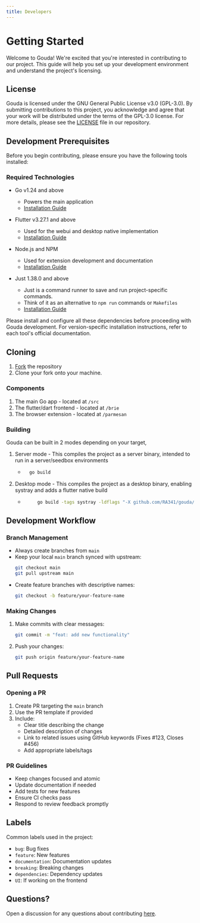 ```yaml
---
title: Developers
---
```


# Getting Started

Welcome to Gouda! We're excited that you're interested in contributing to our project. This guide will help you set up your development environment and understand the project's licensing.

## License

Gouda is licensed under the GNU General Public License v3.0 (GPL-3.0). By submitting contributions to this project, 
you acknowledge and agree that your work will be distributed under the terms of the GPL-3.0 license. For more details, please see the [LICENSE](https://github.com/RA341/gouda/blob/release/LICENSE) file in our repository.

## Development Prerequisites

Before you begin contributing, please ensure you have the following tools installed:

### Required Technologies

* Go v1.24 and above
    - Powers the main application
    - [Installation Guide](https://go.dev/learn/)

* Flutter v3.27.1 and above
    - Used for the webui and desktop native implementation
    - [Installation Guide](https://docs.flutter.dev/get-started/install)

* Node.js and NPM
    - Used for extension development and documentation
    - [Installation Guide](https://docs.npmjs.com/downloading-and-installing-node-js-and-npm)

* Just 1.38.0 and above
  - Just is a command runner to save and run project-specific commands.
  - Think of it as an alternative to `npm run` commands or `Makefiles`
  - [Installation Guide](https://just.systems/man/en/)

Please install and configure all these dependencies before proceeding with Gouda development. For version-specific installation instructions, refer to each tool's official documentation.

## Cloning

1. [Fork](https://github.com/RA341/gouda/fork) the repository
2. Clone your fork onto your machine.

### Components

1. The main Go app - located at `/src`
2. The flutter/dart frontend - located at `/brie`
3. The browser extension - located at `/parmesan`

### Building

Gouda can be built in 2 modes depending on your target,

1. Server mode - This compiles the project as a server binary, intended to run in a server/seedbox environments
   *  ```bash
        go build
      ```
2. Desktop mode - This compiles the project as a desktop binary, enabling systray and adds a flutter native build 
   *  ```bash
           go build -tags systray -ldflags "-X github.com/RA341/gouda/service.BinaryType=desktop"
      ```

    
## Development Workflow

### Branch Management

- Always create branches from `main`
- Keep your local `main` branch synced with upstream:
  ```bash
  git checkout main
  git pull upstream main
  ```
- Create feature branches with descriptive names:
  ```bash
  git checkout -b feature/your-feature-name
  ```

### Making Changes

1. Make commits with clear messages:
   ```bash
   git commit -m "feat: add new functionality"
   ```
2. Push your changes:
   ```bash
   git push origin feature/your-feature-name
   ```

## Pull Requests

### Opening a PR

1. Create PR targeting the `main` branch
2. Use the PR template if provided
3. Include:
    - Clear title describing the change
    - Detailed description of changes
    - Link to related issues using GitHub keywords (Fixes #123, Closes #456)
    - Add appropriate labels/tags

### PR Guidelines

- Keep changes focused and atomic
- Update documentation if needed
- Add tests for new features
- Ensure CI checks pass
- Respond to review feedback promptly

## Labels

Common labels used in the project:
- `bug`: Bug fixes
- `feature`: New features
- `documentation`: Documentation updates
- `breaking`: Breaking changes
- `dependencies`: Dependency updates
- `UI`: If working on the frontend

## Questions?

Open a discussion for any questions about contributing [here](https://github.com/RA341/gouda/discussions).

